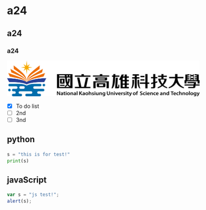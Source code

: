 # a24
## a24
### a24

![NKUST](nkust3.png "高科大")

- [x] To do list
- [ ] 2nd
- [ ] 3nd
      
## python
``` python
s = "this is for test!"
print(s)
```
## javaScript
```js
var s = "js test!";
alert(s);
```
